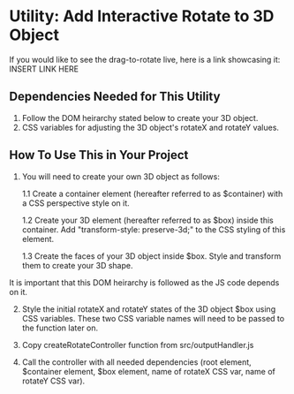 # Utility: Add Interactive Rotate to 3D Object

If you would like to see the drag-to-rotate live, here is a link showcasing it:
INSERT LINK HERE

## Dependencies Needed for This Utility

1. Follow the DOM heirarchy stated below to create your 3D object.
2. CSS variables for adjusting the 3D object's rotateX and rotateY values.

## How To Use This in Your Project

1. You will need to create your own 3D object as follows:

   1.1 Create a container element (hereafter referred to as $container) with a CSS perspective style on it.

   1.2 Create your 3D element (hereafter referred to as $box) inside this container. Add "transform-style: preserve-3d;" to the CSS styling of this element.

   1.3 Create the faces of your 3D object inside $box. Style and transform them to create your 3D shape.

It is important that this DOM heirarchy is followed as the JS code depends on it.

2. Style the initial rotateX and rotateY states of the 3D object $box using CSS variables. These two CSS variable names will need to be passed to the function later on.

3. Copy createRotateController function from src/outputHandler.js

4. Call the controller with all needed dependencies (root element, $container element, $box element, name of rotateX CSS var, name of rotateY CSS var).
